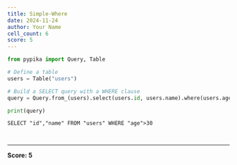 ```yaml
---
title: Simple-Where
date: 2024-11-24
author: Your Name
cell_count: 6
score: 5
---
```


```python
from pypika import Query, Table
```


```python
# Define a table
users = Table("users")
```


```python
# Build a SELECT query with a WHERE clause
query = Query.from_(users).select(users.id, users.name).where(users.age > 30)
```


```python
print(query)
```

    SELECT "id","name" FROM "users" WHERE "age">30



```python

```


```python

```


---
**Score: 5**
